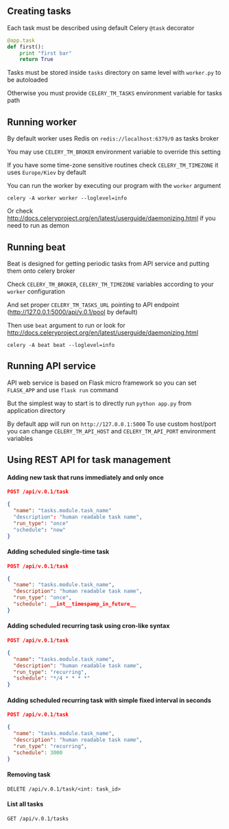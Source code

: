 Creating tasks
--------------

Each task must be described using default Celery `@task` decorator

```python
@app.task
def first():
    print "first bar"
    return True
```

Tasks must be stored inside `tasks` directory on same level with `worker.py` to be autoloaded

Otherwise you must provide `CELERY_TM_TASKS` environment variable for tasks path

Running worker
--------------

By default worker uses Redis on `redis://localhost:6379/0` as tasks broker 

You may use `CELERY_TM_BROKER` environment variable to override this setting

If you have some time-zone sensitive routines check `CELERY_TM_TIMEZONE` it uses `Europe/Kiev` by default

You can run the worker by executing our program with the `worker` argument

`celery -A worker worker --loglevel=info`

Or check http://docs.celeryproject.org/en/latest/userguide/daemonizing.html if you need to run as demon 

Running beat
------------

Beat is designed for getting periodic tasks from API service and putting them onto celery broker

Check `CELERY_TM_BROKER`, `CELERY_TM_TIMEZONE` variables according to your `worker` configuration 

And set proper `CELERY_TM_TASKS_URL` pointing to API endpoint (http://127.0.0.1:5000/api/v.0.1/pool by default)

Then use `beat` argument to run or look for http://docs.celeryproject.org/en/latest/userguide/daemonizing.html

`celery -A beat beat --loglevel=info`

Running API service
-------------------

API web service is based on Flask micro framework so you can set `FLASK_APP` and use `flask run` command

But the simplest way to start is to directly run `python app.py` from application directory

By default app will run on `http://127.0.0.1:5000` 
To use custom host/port you can change `CELERY_TM_API_HOST` and `CELERY_TM_API_PORT` environment variables 

Using REST API for task management
----------------------------------
 
#### Adding new task that runs immediately and only once  
 
```json
POST /api/v.0.1/task

{
  "name": "tasks.module.task_name"
  "description": "human readable task name",
  "run_type": "once"
  "schedule": "now"
}
```

#### Adding scheduled single-time task

```json
POST /api/v.0.1/task

{
  "name": "tasks.module.task_name",
  "description": "human readable task name",
  "run_type": "once",
  "schedule": __int__timespamp_in_future__
}
```

#### Adding scheduled recurring task using cron-like syntax

```json
POST /api/v.0.1/task

{
  "name": "tasks.module.task_name",
  "description": "human readable task name",
  "run_type": "recurring",
  "schedule": "*/4 * * * *"
}
```

#### Adding scheduled recurring task with simple fixed interval in seconds

```json
POST /api/v.0.1/task

{
  "name": "tasks.module.task_name",
  "description": "human readable task name",
  "run_type": "recurring",
  "schedule": 3000
}
```

#### Removing task

```
DELETE /api/v.0.1/task/<int: task_id>
```

#### List all tasks

```
GET /api/v.0.1/tasks
```
